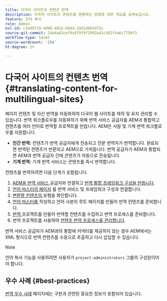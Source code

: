 ```yaml
---
title: 다국어 사이트의 컨텐츠 번역
description: 다국어 사이트의 콘텐츠를 변환하는 방법에 대한 개요를 살펴보십시오.
feature: 언어 복사
role: Admin
exl-id: c3e89719-4d08-401b-b9dd-19d1db03d72c
source-git-commit: 24a4a43cef9a579f9f2992a41c582f4a6c775bf3
workflow-type: tm+mt
source-wordcount: '256'
ht-degree: 1%

---
```


# 다국어 사이트의 컨텐츠 번역 {#translating-content-for-multilingual-sites}

페이지 컨텐츠 및 자산 번역을 자동화하여 다국어 웹 사이트를 제작 및 유지 관리할 수 있습니다. 번역 워크플로우를 자동화하기 위해 번역 서비스 공급자를 AEM과 통합하고 컨텐츠를 여러 언어로 번역할 프로젝트를 만듭니다. AEM은 사람 및 기계 번역 워크플로우를 지원합니다.

* **인간 번역:**  컨텐츠가 번역 공급자에게 전송되고 전문 번역자가 번역합니다. 완료되면 번역된 컨텐츠가 반환되고 AEM으로 가져옵니다. 번역 공급자가 AEM과 통합되면 AEM과 번역 공급자 간에 콘텐츠가 자동으로 전송됩니다.
* **기계 번역:** 기계 번역 서비스는 콘텐츠를 즉시 번역합니다.

컨텐츠를 번역하려면 다음 단계가 포함됩니다.

1. [AEM을 번역 서비스 ](integration-framework.md#connecting-to-a-translation-service-provider) 공급자와 연결하고  [번역 통합 프레임워크 구성을 만듭니다](integration-framework.md).
1. [언어 마스터의 페이지](integration-framework.md#configuring-pages-for-translation) 를 번역 서비스 및 프레임워크 구성과 연결합니다.
1. [변환할 컨텐츠의 ](rules.md) 유형을 확인합니다.
1. [언어 마스터를 ](preparation.md) 작성하고 언어 사본의 루트 페이지를 만들어 번역 컨텐츠를 준비합니다.
1. [번역 ](managing-projects.md) 프로젝트를 만들어 번역할 컨텐츠를 수집하고 번역 프로세스를 준비합니다.
1. 번역 프로젝트를 사용하여 [컨텐츠 번역 프로세스를 관리합니다](managing-projects.md).

번역 서비스 공급자가 AEM과의 통합에 커넥터를 제공하지 않는 경우 AEM에서는 XML 형식으로 번역 컨텐츠를 수동으로 추출하고 다시 삽입할 수 있습니다.

>[!NOTE]
>
>언어 복사 기능을 사용하려면 사용자가 `project-administrators` 그룹의 구성원이어야 합니다.

## 우수 사례 {#best-practices}

[번역 우수 사례](best-practices.md) 페이지에는 구현과 관련된 중요한 정보가 포함되어 있습니다.
